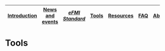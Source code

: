 | [Introduction](../Introduction/index.md) | [News and events](.../News-and-events/index.md) | [_eFMI Standard_](../Specification/index.md) | [Tools](../Tools/index.md) | [Resources](../Resources/index.md) | [FAQ](../FAQ/index.md) | [About](../About/index.md) |
|-|-|-|-|-|-|-|

# Tools

